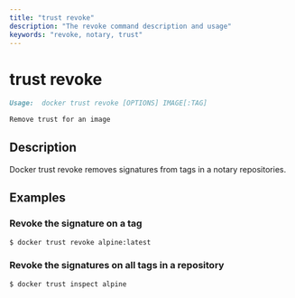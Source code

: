 ```yaml
---
title: "trust revoke"
description: "The revoke command description and usage"
keywords: "revoke, notary, trust"
---
```


<!-- This file is maintained within the docker/cli Github
     repository at https://github.com/docker/cli/. Make all
     pull requests against that repo. If you see this file in
     another repository, consider it read-only there, as it will
     periodically be overwritten by the definitive file. Pull
     requests which include edits to this file in other repositories
     will be rejected.
-->

# trust revoke

```markdown
Usage:  docker trust revoke [OPTIONS] IMAGE[:TAG]

Remove trust for an image

```

## Description

Docker trust revoke removes signatures from tags in a notary repositories.

## Examples

### Revoke the signature on a tag

```bash
$ docker trust revoke alpine:latest
```

### Revoke the signatures on all tags in a repository

```bash
$ docker trust inspect alpine
```

